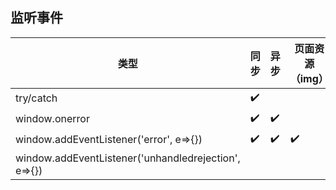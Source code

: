## 监听事件

|类型|同步|异步|页面资源（img）|Promise|
|---|---|---|---|---|
|try/catch|✔️||||
|window.onerror|✔️|✔️|||
|window.addEventListener('error', e=>{})|✔️|✔️|✔️||
| window.addEventListener('unhandledrejection', e=>{})||||✔️|